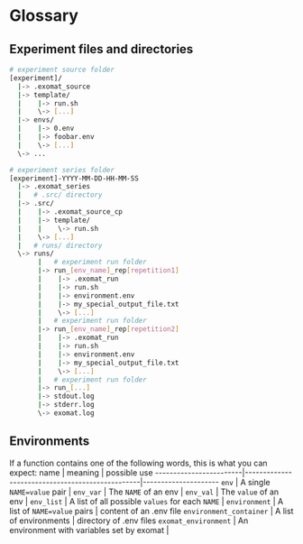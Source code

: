 # Glossary
## Experiment files and directories
```bash
# experiment source folder
[experiment]/
  |-> .exomat_source
  |-> template/
  |    |-> run.sh
  |    \-> [...]
  |-> envs/
  |    |-> 0.env
  |    |-> foobar.env
  |    \-> [...]
  \-> ...

# experiment series folder
[experiment]-YYYY-MM-DD-HH-MM-SS
  |-> .exomat_series
  |   # .src/ directory
  |-> .src/
  |    |-> .exomat_source_cp
  |    |-> template/
  |    |    \-> run.sh
  |    \-> [...]
  |   # runs/ directory
  \-> runs/
       |   # experiment run folder
       |-> run_[env_name]_rep[repetition1]
       |    |-> .exomat_run
       |    |-> run.sh
       |    |-> environment.env
       |    |-> my_special_output_file.txt
       |    \-> [...]
       |   # experiment run folder
       |-> run_[env_name]_rep[repetition2]
       |    |-> .exomat_run
       |    |-> run.sh
       |    |-> environment.env
       |    |-> my_special_output_file.txt
       |    \-> [...]
       |   # experiment run folder
       |-> run_[...]
       |-> stdout.log
       |-> stderr.log
       \-> exomat.log
```

## Environments
If a function contains one of the following words, this is what you can expect:
name                    | meaning                                         | possible use
------------------------|-------------------------------------------------|---------------------
`env`                   | A single `NAME=value` pair                      |
`env_var`               | The `NAME` of an env                            |
`env_val`               | The `value` of an env                           |
`env_list`              | A list of all possible `values` for each `NAME` |
`environment`           | A list of `NAME=value` pairs                    | content of an .env file
`environment_container` | A list of environments                          | directory of .env files
`exomat_environment`    | An environment with variables set by exomat     |
